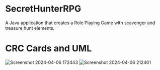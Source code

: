 # SecretHunterRPG
A Java application that creates a Role Playing Game with scavenger and treasure hunt elements.

# CRC Cards and UML
![Screenshot 2024-04-06 172443](https://github.com/YosefVal/SecretHunterRPG/assets/164386596/eb148b53-1d38-428a-9ffd-e5b1277a9e82)
![Screenshot 2024-04-06 212401](https://github.com/YosefVal/SecretHunterRPG/assets/164386596/17b510b9-241d-4788-b310-83739a947ba1)
